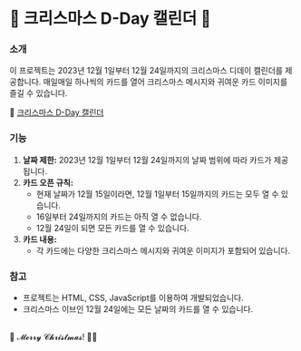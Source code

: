# 🎄 크리스마스 D-Day 캘린더 🎄

### 소개
이 프로젝트는 2023년 12월 1일부터 12월 24일까지의 크리스마스 디데이 캘린더를 제공합니다. 매일매일 하나씩의 카드를 열어 크리스마스 메시지와 귀여운 카드 이미지를 즐길 수 있습니다.

🔗 [크리스마스 D-Day 캘린더](https://codd1.github.io/christmas_calendar/, "codd1의 크리스마스 D-Day 캘린더")

### 기능
1. **날짜 제한:** 2023년 12월 1일부터 12월 24일까지의 날짜 범위에 따라 카드가 제공됩니다.
2. **카드 오픈 규칙:**
   - 현재 날짜가 12월 15일이라면, 12월 1일부터 15일까지의 카드는 모두 열 수 있습니다.
   - 16일부터 24일까지의 카드는 아직 열 수 없습니다.
   - 12월 24일이 되면 모든 카드를 열 수 있습니다.
3. **카드 내용:**
   - 각 카드에는 다양한 크리스마스 메시지와 귀여운 이미지가 포함되어 있습니다.

### 참고
* 프로젝트는 HTML, CSS, JavaScript를 이용하여 개발되었습니다.
* 크리스마스 이브인 12월 24일에는 모든 날짜의 카드를 열 수 있습니다.
<br>
🎅 𝓜𝓮𝓻𝓻𝔂 𝓒𝓱𝓻𝓲𝓼𝓽𝓶𝓪𝓼! 🎄✨
